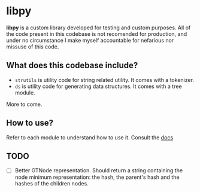 # libpy

**libpy** is a custom library developed for testing and custom purposes.
All of the code present in this codebase is not recomended for production,
and under no circumstance I make myself accountable for nefarious nor
missuse of this code.

## What does this codebase include?

- `strutils` is utility code for string related utility. It comes with a 
    tokenizer.
- `ds` is utility code for generating data structures. It comes with a tree
module.

More to come.

## How to use?

Refer to each module to understand how to use it. Consult the [docs](docs/)

## TODO

- [ ] Better GTNode representation. Should return a string containing the node
minimum representation: the hash, the parent's hash and the hashes of the
children nodes.


